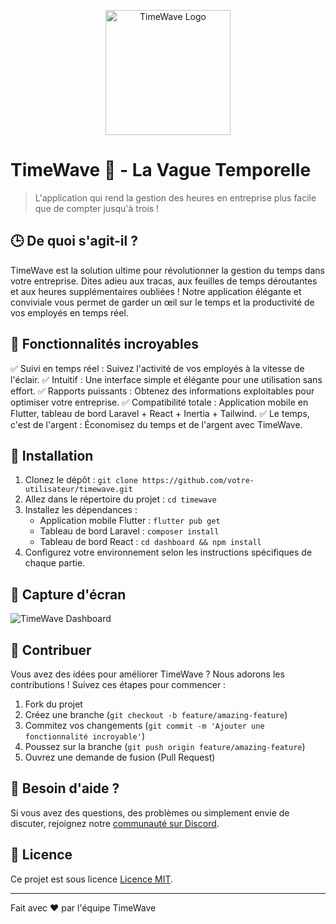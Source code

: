 <p align="center">
  <img src="https://your-awesome-timewave-logo.png" alt="TimeWave Logo" width="200" height="200">
</p>

# TimeWave 🌊 - La Vague Temporelle

> L'application qui rend la gestion des heures en entreprise plus facile que de compter jusqu'à trois !

## 🕒 De quoi s'agit-il ?

TimeWave est la solution ultime pour révolutionner la gestion du temps dans votre entreprise. Dites adieu aux tracas, aux feuilles de temps déroutantes et aux heures supplémentaires oubliées ! Notre application élégante et conviviale vous permet de garder un œil sur le temps et la productivité de vos employés en temps réel.

## 🚀 Fonctionnalités incroyables

✅ Suivi en temps réel : Suivez l'activité de vos employés à la vitesse de l'éclair.
✅ Intuitif : Une interface simple et élégante pour une utilisation sans effort.
✅ Rapports puissants : Obtenez des informations exploitables pour optimiser votre entreprise.
✅ Compatibilité totale : Application mobile en Flutter, tableau de bord Laravel + React + Inertia + Tailwind.
✅ Le temps, c'est de l'argent : Économisez du temps et de l'argent avec TimeWave.

## 🔧 Installation

1. Clonez le dépôt : `git clone https://github.com/votre-utilisateur/timewave.git`
2. Allez dans le répertoire du projet : `cd timewave`
3. Installez les dépendances :
   - Application mobile Flutter : `flutter pub get`
   - Tableau de bord Laravel : `composer install`
   - Tableau de bord React : `cd dashboard && npm install`
4. Configurez votre environnement selon les instructions spécifiques de chaque partie.

## 📸 Capture d'écran

![TimeWave Dashboard](https://link-to-your-dashboard-screenshot.com)

## 🚧 Contribuer

Vous avez des idées pour améliorer TimeWave ? Nous adorons les contributions ! Suivez ces étapes pour commencer :

1. Fork du projet
2. Créez une branche (`git checkout -b feature/amazing-feature`)
3. Commitez vos changements (`git commit -m 'Ajouter une fonctionnalité incroyable'`)
4. Poussez sur la branche (`git push origin feature/amazing-feature`)
5. Ouvrez une demande de fusion (Pull Request)

## 💬 Besoin d'aide ?

Si vous avez des questions, des problèmes ou simplement envie de discuter, rejoignez notre [communauté sur Discord](https://link-to-your-discord-channel.com).

## 📝 Licence

Ce projet est sous licence [Licence MIT](LICENSE).

---

Fait avec ❤️ par l'équipe TimeWave
